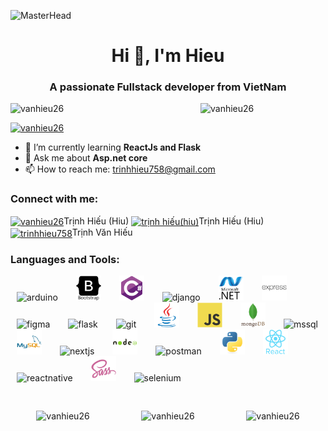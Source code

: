 ![MasterHead](https://1.bp.blogspot.com/-7A4WynwLsMw/XbBpCXG8fHI/AAAAAAAAMt4/uOa1bpLskYgrwGbllhSu2SDj_Mig8SXJQCLcBGAsYHQ/s1600/2000_600px.gif)

<h1 align="center">Hi 👋, I'm Hieu</h1>
<h3 align="center">A passionate Fullstack developer from VietNam</h3>

<img align="right" width="200"
src="https://scontent.fhan15-2.fna.fbcdn.net/v/t39.30808-6/386371705_707499157909975_8693204952844401090_n.jpg?_nc_cat=110&ccb=1-7&_nc_sid=5f2048&_nc_ohc=mbKWVIYGKpIAX8TAbFT&_nc_ht=scontent.fhan15-2.fna&oh=00_AfAL7HrpAMy3p0eIeX4leNEgBpkdeCjTkONMuC95kKAObg&oe=654C8AFE"
alt="vanhieu26" />

<p align="left">
<img src="https://komarev.com/ghpvc/?username=vanhieu26&label=Profile%20views&color=0e75b6&style=flat"
alt="vanhieu26" />
</p>

<p align="left">
<a href="https://twitter.com/vanhieu26" target="_blank">
<img src="https://img.shields.io/twitter/follow/vanhieu26?logo=twitter&style=for-the-badge"
alt="vanhieu26" />
</a>
</p>

- 🌱 I’m currently learning **ReactJs and Flask**
- 💬 Ask me about **Asp.net core**
- 📫 How to reach me: trinhhieu758@gmail.com
<h3 align="left">Connect with me:</h3>
<p align="left">
<a href="https://twitter.com/vanhieu26" target="blank"><img align="center"
src="https://raw.githubusercontent.com/rahuldkjain/github-profile-readme-generator/master/src/images/icons/Social/twitter.svg"
alt="vanhieu26" height="30" width="40" /></a></a><span>Trịnh Hiếu (Hiu)</span>
<a href="https://www.facebook.com/trinhhieudino" target="blank"><img align="center"
src="https://raw.githubusercontent.com/rahuldkjain/github-profile-readme-generator/master/src/images/icons/Social/facebook.svg"
alt="trịnh hiếu(hiu)" height="30" width="40" /></a><span>Trịnh Hiếu (Hiu)</span>
<a href="https://www.hackerrank.com/trinhhieu758" target="blank"><img align="center"
src="https://raw.githubusercontent.com/rahuldkjain/github-profile-readme-generator/master/src/images/icons/Social/hackerrank.svg"
alt="trinhhieu758" height="30" width="40" /></a><span>Trịnh Văn Hiếu</span>
</p>


<h3 align="left">Languages and Tools:</h3>
<p align="left"> <a style="margin-right: 5px;text-decoration: none;padding:3px 10px" href="https://www.arduino.cc/" target="_blank" rel="noreferrer"> <img
src="https://cdn.worldvectorlogo.com/logos/arduino-1.svg" alt="arduino" width="40" height="40" /> </a>
<a style="margin-right: 5px;text-decoration: none;padding:3px 10px"  href="https://getbootstrap.com" target="_blank" rel="noreferrer"> <img
src="https://raw.githubusercontent.com/devicons/devicon/master/icons/bootstrap/bootstrap-plain-wordmark.svg"
alt="bootstrap" width="40" height="40" /> </a> <a style="margin-right: 5px;text-decoration: none;padding:3px 10px"
href="https://www.w3schools.com/cs/" target="_blank" rel="noreferrer"> <img
src="https://raw.githubusercontent.com/devicons/devicon/master/icons/csharp/csharp-original.svg"
alt="csharp" width="40" height="40" /> </a> <a style="margin-right: 5px;text-decoration: none;padding:3px 10px"
href="https://www.djangoproject.com/" target="_blank" rel="noreferrer"> <img
src="https://cdn.worldvectorlogo.com/logos/django.svg" alt="django" width="40" height="40" /> </a> <a
style="margin-right: 5px;text-decoration: none;padding:3px 10px" href="https://dotnet.microsoft.com/" target="_blank" rel="noreferrer"> <img
src="https://raw.githubusercontent.com/devicons/devicon/master/icons/dot-net/dot-net-original-wordmark.svg"
alt="dotnet" width="40" height="40" /> </a> <a style="margin-right: 5px;text-decoration: none;padding:3px 10px" href="https://expressjs.com"
target="_blank" rel="noreferrer"> <img
src="https://raw.githubusercontent.com/devicons/devicon/master/icons/express/express-original-wordmark.svg"
alt="express" width="40" height="40" /> </a> <a style="margin-right: 5px;text-decoration: none;padding:3px 10px" href="https://www.figma.com/"
target="_blank" rel="noreferrer"> <img src="https://www.vectorlogo.zone/logos/figma/figma-icon.svg"
alt="figma" width="40" height="40" /> </a> <a style="margin-right: 5px;text-decoration: none;padding:3px 10px"
href="https://flask.palletsprojects.com/" target="_blank" rel="noreferrer"> <img
src="https://www.vectorlogo.zone/logos/pocoo_flask/pocoo_flask-icon.svg" alt="flask" width="40"
height="40" /> </a> <a style="margin-right: 5px;text-decoration: none;padding:3px 10px" href="https://git-scm.com/" target="_blank"
rel="noreferrer"> <img src="https://www.vectorlogo.zone/logos/git-scm/git-scm-icon.svg" alt="git" width="40"
height="40" /> </a> <a style="margin-right: 5px;text-decoration: none;padding:3px 10px"  href="https://www.java.com" target="_blank" rel="noreferrer">
<img src="https://raw.githubusercontent.com/devicons/devicon/master/icons/java/java-original.svg" alt="java"
width="40" height="40" /> </a> <a style="margin-right: 5px;text-decoration: none;padding:3px 10px"
href="https://developer.mozilla.org/en-US/docs/Web/JavaScript" target="_blank" rel="noreferrer"> <img
src="https://raw.githubusercontent.com/devicons/devicon/master/icons/javascript/javascript-original.svg"
alt="javascript" width="40" height="40" /> </a> <a style="margin-right: 5px;text-decoration: none;padding:3px 10px"
href="https://www.mongodb.com/" target="_blank" rel="noreferrer"> <img
src="https://raw.githubusercontent.com/devicons/devicon/master/icons/mongodb/mongodb-original-wordmark.svg"
alt="mongodb" width="40" height="40" /> </a> <a style="margin-right: 5px;text-decoration: none;padding:3px 10px"
href="https://www.microsoft.com/en-us/sql-server" target="_blank" rel="noreferrer"> <img
src="https://www.svgrepo.com/show/303229/microsoft-sql-server-logo.svg" alt="mssql" width="40"
height="40" /> </a> <a style="margin-right: 5px;text-decoration: none;padding:3px 10px" href="https://www.mysql.com/" target="_blank"
rel="noreferrer"> <img
src="https://raw.githubusercontent.com/devicons/devicon/master/icons/mysql/mysql-original-wordmark.svg"
alt="mysql" width="40" height="40" /> </a> <a style="margin-right: 5px;text-decoration: none;padding:3px 10px" href="https://nextjs.org/"
target="_blank" rel="noreferrer">
<img src="https://cdn.worldvectorlogo.com/logos/nextjs-2.svg" alt="nextjs" width="40" height="40" /> </a> <a style="margin-right: 5px;text-decoration: none;padding:3px 10px" 
href="https://nodejs.org" target="_blank" rel="noreferrer"> <img
src="https://raw.githubusercontent.com/devicons/devicon/master/icons/nodejs/nodejs-original-wordmark.svg"
alt="nodejs" width="40" height="40" /> </a> <a style="margin-right: 5px;text-decoration: none;padding:3px 10px" href="https://postman.com"
target="_blank" rel="noreferrer">
<img src="https://www.vectorlogo.zone/logos/getpostman/getpostman-icon.svg" alt="postman" width="40"
height="40" /> </a> <a style="margin-right: 5px;text-decoration: none;padding:3px 10px" href="https://www.python.org" target="_blank"
rel="noreferrer"> <img
src="https://raw.githubusercontent.com/devicons/devicon/master/icons/python/python-original.svg"
alt="python" width="40" height="40" /> </a> <a style="margin-right: 5px;text-decoration: none;padding:3px 10px" href="https://reactjs.org/"
target="_blank" rel="noreferrer">
<img src="https://raw.githubusercontent.com/devicons/devicon/master/icons/react/react-original-wordmark.svg"
alt="react" width="40" height="40" /> </a> <a style="margin-right: 5px;text-decoration: none;padding:3px 10px" href="https://reactnative.dev/"
target="_blank" rel="noreferrer"> <img src="https://reactnative.dev/img/header_logo.svg" alt="reactnative"
width="40" height="40" /> </a> <a style="margin-right: 5px;text-decoration: none;padding:3px 10px" href="https://sass-lang.com"
target="_blank" rel="noreferrer"> <img
src="https://raw.githubusercontent.com/devicons/devicon/master/icons/sass/sass-original.svg" alt="sass"
width="40" height="40" /> </a> <a style="margin-right: 5px;text-decoration: none;padding:3px 10px" href="https://www.selenium.dev"
target="_blank" rel="noreferrer"> <img
src="https://raw.githubusercontent.com/detain/svg-logos/780f25886640cef088af994181646db2f6b1a3f8/svg/selenium-logo.svg"
alt="selenium" width="40" height="40" /> </a> </p>

<div style="display: flex; justify-content: space-between; width: 100%; margin: 0 auto; ">
<div
style="width: 30%; padding: 20px; margin: 10px;  border-radius: 5px; text-align: center;">
<img width="100%" src="https://github-readme-stats.vercel.app/api/top-langs?username=vanhieu26&show_icons=true&locale=en&layout=compact"
alt="vanhieu26" style="max-width: 100%; height: 180px;">

</div>

<div
style="width: 30%; padding: 20px; margin: 10px; border-radius: 5px; text-align: center;">
<img width="100%" src="https://github-readme-stats.vercel.app/api?username=vanhieu26&show_icons=true&locale=en"
alt="vanhieu26" style="max-width: 100%; height: 180px;">

</div>

<div
style="width: 30%; padding: 20px; margin: 10px;  border-radius: 5px; text-align: center;">
<img width="100%" src="https://github-readme-streak-stats.herokuapp.com/?user=vanhieu26" alt="vanhieu26"
style="max-width: 100%; height: 180px;">

</div>
</div>

